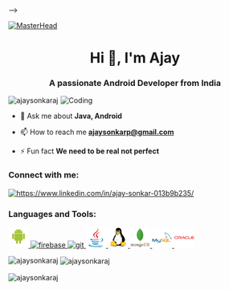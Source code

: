 <!-- - 👋 Hi, I’m Aman Kumar
- 👀 I’m interested in Mobile Application Development
- 🌱 I’m currently learning Java and DSA and I have also started my "100 Days Of Code Challenge" on 30th September 2022.
- 📚 I will be posting some interesting coding questions with solution on Linkedin as well as on GitHub on daily basis.
- 👨‍🎓 My future 150 days plan is as follows:<br>
     . In 1st 30 days I will clear the concept of OOP's and fundamentals of java.<br>
     . Day 31 - Day 60 : I'll be completing my DSA fundamentals along with java.<br>
     . Day 61 - Day 90 : I'll be learning Android and I'll make 2 basic Android Projects.<br>
     . Day 91 - Day 110 : I will switch to Kotlin from java where I'll learn the syntax and make an Android project.<br>
     . Day 111 - Day 150 : I will make an Android Application which will solve the real world Problem.
     <br>
     . On coming 150 days I'll also be learning interview based questions including Networking and OS concepts.
     
- 📫 How to reach me <br>
Email    : mintuaman111@gmail.com <br>
Linkedin : https://www.linkedin.com/in/aman-kumar-8559ab24a/ 

                                                             Thank You!!

<!---
Aman1953/Aman1953 is a ✨ special ✨ repository because its `README.md` (this file) appears on your GitHub profile.
You can click the Preview link to take a look at your changes.
--->
 -->
 
 [![MasterHead](https://3.bp.blogspot.com/-dB6ndKqIAuI/XdWeOASO5AI/AAAAAAAANZA/MSbT9mh6bukxkI-tqnu_GARIZZV5WNVhQCLcBGAsYHQ/s1600/image1.gif)](https://ajaysonkaraj.io)

<h1 align="center">Hi 👋, I'm Ajay</h1>
<h3 align="center">A passionate Android Developer from India</h3>
<img align="right" alt="Coding" width="400" src="https://www.appslure.com/wp-content/uploads/2022/07/app-development-1.gif">


<p align="left"> <img src="https://komarev.com/ghpvc/?username=ajaysonkaraj&label=Profile%20views&color=0e75b6&style=flat" alt="ajaysonkaraj" /> </p>

- 💬 Ask me about **Java, Android**

- 📫 How to reach me **ajaysonkarp@gmail.com**

- ⚡ Fun fact **We need to be real not perfect**

<h3 align="left">Connect with me:</h3>
<p align="left">
<a href="https://linkedin.com/in/https://www.linkedin.com/in/ajay-sonkar-013b9b235/" target="blank"><img align="center" src="https://raw.githubusercontent.com/rahuldkjain/github-profile-readme-generator/master/src/images/icons/Social/linked-in-alt.svg" alt="https://www.linkedin.com/in/ajay-sonkar-013b9b235/" height="30" width="40" /></a>
</p>

<h3 align="left">Languages and Tools:</h3>
<p align="left"> <a href="https://developer.android.com" target="_blank" rel="noreferrer"> <img src="https://raw.githubusercontent.com/devicons/devicon/master/icons/android/android-original-wordmark.svg" alt="android" width="40" height="40"/> </a> <a href="https://firebase.google.com/" target="_blank" rel="noreferrer"> <img src="https://www.vectorlogo.zone/logos/firebase/firebase-icon.svg" alt="firebase" width="40" height="40"/> </a> <a href="https://git-scm.com/" target="_blank" rel="noreferrer"> <img src="https://www.vectorlogo.zone/logos/git-scm/git-scm-icon.svg" alt="git" width="40" height="40"/> </a> <a href="https://www.java.com" target="_blank" rel="noreferrer"> <img src="https://raw.githubusercontent.com/devicons/devicon/master/icons/java/java-original.svg" alt="java" width="40" height="40"/> </a> <a href="https://www.linux.org/" target="_blank" rel="noreferrer"> <img src="https://raw.githubusercontent.com/devicons/devicon/master/icons/linux/linux-original.svg" alt="linux" width="40" height="40"/> </a> <a href="https://www.mongodb.com/" target="_blank" rel="noreferrer"> <img src="https://raw.githubusercontent.com/devicons/devicon/master/icons/mongodb/mongodb-original-wordmark.svg" alt="mongodb" width="40" height="40"/> </a> <a href="https://www.mysql.com/" target="_blank" rel="noreferrer"> <img src="https://raw.githubusercontent.com/devicons/devicon/master/icons/mysql/mysql-original-wordmark.svg" alt="mysql" width="40" height="40"/> </a> <a href="https://www.oracle.com/" target="_blank" rel="noreferrer"> <img src="https://raw.githubusercontent.com/devicons/devicon/master/icons/oracle/oracle-original.svg" alt="oracle" width="40" height="40"/> </a> </p>

<p><img align="left" src="https://github-readme-stats.vercel.app/api/top-langs?username=ajaysonkaraj&show_icons=true&locale=en&layout=compact" alt="ajaysonkaraj" /></p>

<p>&nbsp;<img align="center" src="https://github-readme-stats.vercel.app/api?username=ajaysonkaraj&show_icons=true&locale=en" alt="ajaysonkaraj" /></p>

<p><img align="center" src="https://github-readme-streak-stats.herokuapp.com/?user=ajaysonkaraj&" alt="ajaysonkaraj" /></p>
